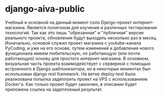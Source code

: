 # django-aiva-public
Учебный и основной на данный момент соло Django-проект интернет-магазина. Является полигоном для изучения и различных тестирования технологий. 
Так как это лишь "обрезанная" и "публичная" версия реального проекта, обновления будут выходить несколько раз в месяц.
Изначально, основой служил проект магазина с youtube-канала PyCoding, и уже на его основе, путем изменений и добавления нового функционала имеем любительскую, но работающую (или почти работающую) основу для простого интернет-магазина.
В основном, визуальная часть проекта взаимодействует с серверной с помощью встроенного в Django шаблонизатора, но в некоторых моментах был использован django rest framework.
На ветке deploy-test была реализована попытка задеплоить проект на VPS c использованием Docker'a.
Как только проект будет закончен, в описании будет приложена ссылка на задеплоеный результат.
